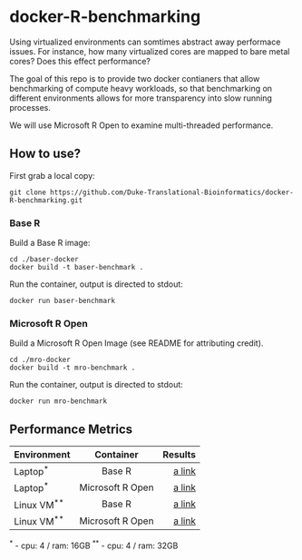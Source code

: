 # docker-R-benchmarking
Using virtualized environments can somtimes abstract away performace issues. For
instance, how many virtualized cores are mapped to bare metal cores? Does this effect
performance?  

The goal of this repo is to provide two docker contianers that allow benchmarking
of compute heavy workloads, so that benchmarking on different environments allows for 
more transparency into slow running processes.

We will use Microsoft R Open to examine multi-threaded performance.


## How to use?
First grab a local copy:
```
git clone https://github.com/Duke-Translational-Bioinformatics/docker-R-benchmarking.git
```
### Base R
Build a Base R image:
```
cd ./baser-docker
docker build -t baser-benchmark .
```
Run the container, output is directed to stdout:
```
docker run baser-benchmark
```

### Microsoft R Open
Build a Microsoft R Open Image (see README for attributing credit).
```
cd ./mro-docker
docker build -t mro-benchmark .
```
Run the container, output is directed to stdout:
```
docker run mro-benchmark
```

## Performance Metrics
| Environment   | Container     | Results  |
| ------------- |:-------------:| -----:|
| Laptop<sup>*</sup>        | Base R        | [a link]() |
| Laptop<sup>*</sup>        | Microsoft R Open      |   [a link]() |
| Linux VM<sup>**</sup>      | Base R        | [a link]() |
| Linux VM<sup>**</sup>        | Microsoft R Open      |   [a link]() |

<sup>*</sup> - cpu: 4 / ram: 16GB
<sup>**</sup> - cpu: 4 / ram: 32GB


